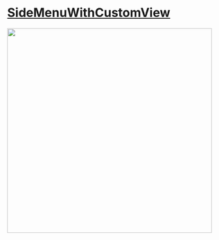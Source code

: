 # [SideMenuWithCustomView](https://youtu.be/fV6V4R-Fvjs)

<img width="472" src="https://github.com/YamamotoDesu/SideMenuWithCustomView/blob/main/Gif/swipeMenuWithCardView.gif">
